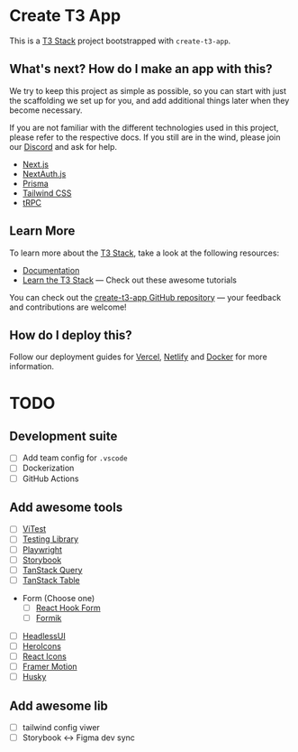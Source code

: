 # Create T3 App

This is a [T3 Stack](https://create.t3.gg/) project bootstrapped with `create-t3-app`.

## What's next? How do I make an app with this?

We try to keep this project as simple as possible, so you can start with just the scaffolding we set up for you, and add additional things later when they become necessary.

If you are not familiar with the different technologies used in this project, please refer to the respective docs. If you still are in the wind, please join our [Discord](https://t3.gg/discord) and ask for help.

- [Next.js](https://nextjs.org)
- [NextAuth.js](https://next-auth.js.org)
- [Prisma](https://prisma.io)
- [Tailwind CSS](https://tailwindcss.com)
- [tRPC](https://trpc.io)

## Learn More

To learn more about the [T3 Stack](https://create.t3.gg/), take a look at the following resources:

- [Documentation](https://create.t3.gg/)
- [Learn the T3 Stack](https://create.t3.gg/en/faq#what-learning-resources-are-currently-available) — Check out these awesome tutorials

You can check out the [create-t3-app GitHub repository](https://github.com/t3-oss/create-t3-app) — your feedback and contributions are welcome!

## How do I deploy this?

Follow our deployment guides for [Vercel](https://create.t3.gg/en/deployment/vercel), [Netlify](https://create.t3.gg/en/deployment/netlify) and [Docker](https://create.t3.gg/en/deployment/docker) for more information.

# TODO

## Development suite

- [ ] Add team config for `.vscode`
- [ ] Dockerization
- [ ] GitHub Actions

## Add awesome tools

- [ ] [ViTest](https://vitest.dev/)
- [ ] [Testing Library](https://testing-library.com/)
- [ ] [Playwright](https://playwright.dev/)
- [ ] [Storybook](https://storybook.js.org/)
- [ ] [TanStack Query](https://tanstack.com/query/latest)
- [ ] [TanStack Table](https://tanstack.com/table/latest)
- Form (Choose one)
  - [ ] [React Hook Form](https://react-hook-form.com/)
  - [ ] [Formik](https://formik.org/)
- [ ] [HeadlessUI](https://headlessui.dev/)
- [ ] [HeroIcons](https://heroicons.com/)
- [ ] [React Icons](https://react-icons.github.io/react-icons/)
- [ ] [Framer Motion](https://www.framer.com/motion/)
- [ ] [Husky](https://typicode.github.io/husky/#/)

## Add awesome lib

- [ ] tailwind config viwer
- [ ] Storybook <-> Figma dev sync
